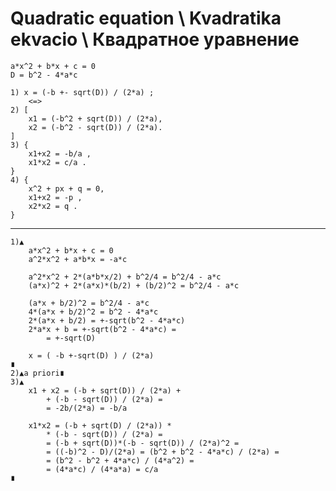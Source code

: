 # Quadratic equation \ Kvadratika ekvacio \ Квадратное уравнение

	a*x^2 + b*x + c = 0
	D = b^2 - 4*a*c

	1) x = (-b +- sqrt(D)) / (2*a) ;
		<=>
	2) [
		x1 = (-b^2 + sqrt(D)) / (2*a), 
		x2 = (-b^2 - sqrt(D)) / (2*a).
	]
	3) {
		x1+x2 = -b/a ,
		x1*x2 = c/a . 
	}
	4) {
		x^2 + px + q = 0,
		x1+x2 = -p ,
		x2*x2 = q .
	}

---

	1)▲
		a*x^2 + b*x + c = 0
		a^2*x^2 + a*b*x = -a*c

		a^2*x^2 + 2*(a*b*x/2) + b^2/4 = b^2/4 - a*c
		(a*x)^2 + 2*(a*x)*(b/2) + (b/2)^2 = b^2/4 - a*c

		(a*x + b/2)^2 = b^2/4 - a*c
		4*(a*x + b/2)^2 = b^2 - 4*a*c
		2*(a*x + b/2) = +-sqrt(b^2 - 4*a*c)
		2*a*x + b = +-sqrt(b^2 - 4*a*c) =
			= +-sqrt(D)

		x = ( -b +-sqrt(D) ) / (2*a)
	∎
	2)▲a priori∎
	3)▲
		x1 + x2 = (-b + sqrt(D)) / (2*a) +
			+ (-b - sqrt(D)) / (2*a) =
			= -2b/(2*a) = -b/a

		x1*x2 = (-b + sqrt(D) / (2*a)) *
			* (-b - sqrt(D)) / (2*a) =
			= (-b + sqrt(D))*(-b - sqrt(D)) / (2*a)^2 =
			= ((-b)^2 - D)/(2*a) = (b^2 + b^2 - 4*a*c) / (2*a) =
			= (b^2 - b^2 + 4*a*c) / (4*a^2) =
			= (4*a*c) / (4*a*a) = c/a
	∎

